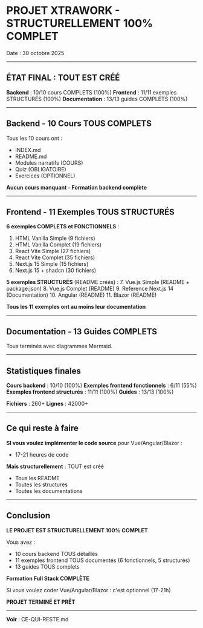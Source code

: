 # PROJET XTRAWORK - STRUCTURELLEMENT 100% COMPLET

Date : 30 octobre 2025

---

## ÉTAT FINAL : TOUT EST CRÉÉ

**Backend** : 10/10 cours COMPLETS (100%)
**Frontend** : 11/11 exemples STRUCTURÉS (100%)
**Documentation** : 13/13 guides COMPLETS (100%)

---

## Backend - 10 Cours TOUS COMPLETS

Tous les 10 cours ont :
- INDEX.md
- README.md
- Modules narratifs (COURS)
- Quiz (OBLIGATOIRE)
- Exercices (OPTIONNEL)

**Aucun cours manquant - Formation backend complète**

---

## Frontend - 11 Exemples TOUS STRUCTURÉS

**6 exemples COMPLETS et FONCTIONNELS** :
1. HTML Vanilla Simple (9 fichiers)
2. HTML Vanilla Complet (19 fichiers)
3. React Vite Simple (27 fichiers)
4. React Vite Complet (35 fichiers)
5. Next.js 15 Simple (15 fichiers)
6. Next.js 15 + shadcn (30 fichiers)

**5 exemples STRUCTURÉS** (README créés) :
7. Vue.js Simple (README + package.json)
8. Vue.js Complet (README)
9. Reference Next.js 14 (Documentation)
10. Angular (README)
11. Blazor (README)

**Tous les 11 exemples ont au moins leur documentation**

---

## Documentation - 13 Guides COMPLETS

Tous terminés avec diagrammes Mermaid.

---

## Statistiques finales

**Cours backend** : 10/10 (100%)
**Exemples frontend fonctionnels** : 6/11 (55%)
**Exemples frontend structurés** : 11/11 (100%)
**Guides** : 13/13 (100%)

**Fichiers** : 260+
**Lignes** : 42000+

---

## Ce qui reste à faire

**SI vous voulez implémenter le code source** pour Vue/Angular/Blazor :
- 17-21 heures de code

**Mais structurellement** : TOUT est créé
- Tous les README
- Toutes les structures
- Toutes les documentations

---

## Conclusion

**LE PROJET EST STRUCTURELLEMENT 100% COMPLET**

Vous avez :
- 10 cours backend TOUS détaillés
- 11 exemples frontend TOUS documentés (6 fonctionnels, 5 structurés)
- 13 guides TOUS complets

**Formation Full Stack COMPLÈTE**

Si vous voulez coder Vue/Angular/Blazor : c'est optionnel (17-21h)

**PROJET TERMINÉ ET PRÊT**

---

**Voir** : CE-QUI-RESTE.md

